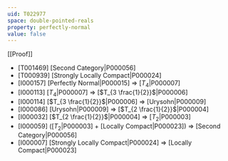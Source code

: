 ```yaml
---
uid: T022977
space: double-pointed-reals
property: perfectly-normal
value: false
---
```

[[Proof]]

* [T001469] [Second Category|P000056]
* [T000939] [Strongly Locally Compact|P000024]
* [I000157] [Perfectly Normal|P000015] => [$T_4$|P000007]
* [I000113] [$T_4$|P000007] => [$T_{3 \frac{1}{2}}$|P000006]
* [I000114] [$T_{3 \frac{1}{2}}$|P000006] => [Urysohn|P000009]
* [I000086] [Urysohn|P000009] => [$T_{2 \frac{1}{2}}$|P000004]
* [I000032] [$T_{2 \frac{1}{2}}$|P000004] => [$T_2$|P000003]
* [I000059] ([$T_2$|P000003] + [Locally Compact|P000023]) => [Second Category|P000056]
* [I000007] [Strongly Locally Compact|P000024] => [Locally Compact|P000023]

